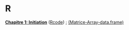 # R
[__Chapitre 1: Initiation__](https://github.com/Hamrita/R/blob/main/Chap1/Chap1_R.pdf) ([Rcode](https://github.com/Hamrita/R/blob/main/Chap1/Rcode_chap1.R)) ;  [(Matrice-Array-data.frame)](https://hamrita.github.io/M1_IF/)
